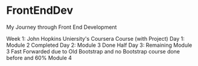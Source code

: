 # FrontEndDev
My Journey through Front End Development

Week 1: John Hopkins Uniersity's Coursera Course (with Project)
Day 1: Module 2 Completed
Day 2: Module 3 Done Half
Day 3: Remaining Module 3 Fast Forwarded due to Old Bootstrap and no Bootstrap course done before and 60% Module 4
